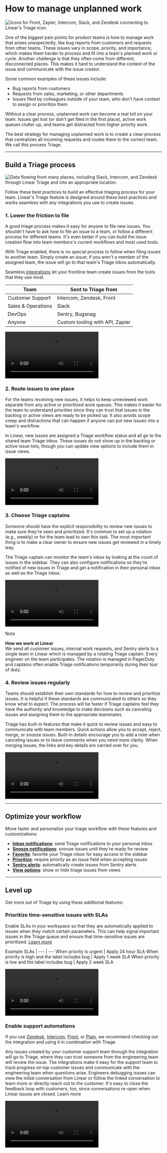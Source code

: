 # How to manage unplanned work

![Icons for Front, Zapier, Intercom, Slack, and Zendesk connecting to Linear's Triage icon.](https://webassets.linear.app/images/ornj730p/production/d1c6a325cb0083436a3aafd62930f6c1cb9755af-2400x1352.jpg?q=95&auto=format&dpr=2)

One of the biggest pain points for product teams is how to manage work that arises unexpectedly, like bug reports from customers and requests from other teams. These issues vary in scope, priority, and importance, which makes them harder to process and fit into a team's planned work or cycle. Another challenge is that they often come from different, disconnected places. This makes it hard to understand the context of the issue and communicate with the issue creator. 

Some common examples of these issues include:

* Bug reports from customers
* Requests from sales, marketing, or other departments 
* Issues filed by colleagues outside of your team, who don't have context to assign or prioritize them

Without a clear process, unplanned work can become a real toll on your team. Issues get lost (or don't get filed in the first place), active work queues clutter up, and teams get distracted from higher priority work.

The best strategy for managing unplanned work is to create a clear process that centralizes all incoming requests and routes them to the correct team. We call this process Triage.

---

## Build a Triage process

![Data flowing from many places, including Slack, Intercom, and Zendesk through Linear Triage and into an appropriate location.](https://webassets.linear.app/images/ornj730p/production/9f04052f066aa603a30f2f4431490d39c0b2bd4b-2400x1352.jpg?q=95&auto=format&dpr=2)

Follow these best practices to build an effective triaging process for your team. Linear's Triage feature is designed around these best practices and works seamless with any integrations you use to create issues. 

### 1. Lower the friction to file

A good triage process makes it easy for anyone to file new issues. You shouldn't have to ask how to file an issue to a team, or follow a different process for different teams. It's even better if you can build the issue creation flow into team members's current workflows and most used tools.

With Triage enabled, there is no special process to follow when filing issues to another team. Simply create an issue; if you aren't a member of the assigned team, the issue will go to that team's Triage inbox automatically. 

Seamless[ integrations](https://linear.app/integrations) let your frontline team create issues from the tools that they use most.

Team | Sent to Triage from
--- | ---
Customer Support | Intercom, Zendesk, Front
Sales & Operations | Slack
DevOps | Sentry, Bugsnag
Anyone | Custom tooling with API, Zapier

![Video](https://webassets.linear.app/files/ornj730p/production/d11fec2ba120061ac3b457c6d1c814e1559e87b4.mp4)

### 2. Route issues to one place

For the teams receiving new issues, it helps to keep unreviewed work separate from any active or prioritized work queues. This makes it easier for the team to understand priorities since they can trust that issues in the backlog or active views are ready to be picked up. It also avoids scope creep and distractions that can happen if anyone can put new issues into a team's workflow.

In Linear, new issues are assigned a Triage workflow status and all go to the shared team Triage inbox. These issues do not show up in the backlog or active issue lists, though you can update view options to include them in issue views. 

![Video](https://webassets.linear.app/files/ornj730p/production/68d8deeccaacf52795168d9ee1fa8043be686bfc.mp4)

### 3. Choose Triage captains

Someone should have the explicit responsibility to review new issues to make sure they're seen and prioritized. It's common to set up a rotation (e.g., weekly) or for the team lead to own this task. The most important thing is to make a clear owner to ensure new issues get reviewed in a timely way.

The Triage captain can monitor the team's inbox by looking at the count of issues in the sidebar. They can also configure notifications so they're notified of new issues in Triage and get a notification in their personal inbox as well as the Triage inbox.

![Video](https://webassets.linear.app/files/ornj730p/production/5223b45ee9c53d9f2e212ccee46afe1145a157c9.mp4)

> [!NOTE]
> **How we work at Linear**  
> We send all customer issues, internal work requests, and Sentry alerts to a single team in Linear which is managed by a rotating Triage captain. Every engineer on the team participates. The rotation is managed in PagerDuty and captains often enable Triage notifications temporarily during their tour of duty.

### 4. Review issues regularly

Teams should establish their own standards for how to review and prioritize issues. It is helpful if these standards are communicated to others so they know what to expect. The process will be faster if Triage captains feel they have the authority and knowledge to make decisions such as canceling issues and assigning them to the appropriate teammates.

Triage has built-in features that make it quick to review issues and easy to communicate with team members. Quick actions allow you to accept, reject, merge, or snooze issues. Built-in details encourage you to add a note when canceling issues or to leave comments when you need more clarity. When merging issues, the links and key details are carried over for you.

![Video](https://webassets.linear.app/files/ornj730p/production/48f9ff27aac5526617006ad4e617af7dd54c53cb.mp4)

---

## Optimize your workflow

Move faster and personalize your triage workflow with these features and customizations:

* [**Inbox notifications**](https://linear.app/docs/triage#notifications): send Triage notifications to your personal inbox
* [**Snooze notifications**](https://linear.app/docs/triage#snooze): snooze issues until they're ready for review
* [**Favorite**](https://linear.app/docs/favorites): favorite your Triage inbox for easy access in the sidebar
* [**Prioritize**](https://linear.app/docs/triage#collapsible-6554f37d047c): require priority as an issue field when accepting issues
* [**Sentry alerts**](https://linear.app/docs/sentry#automations): automatically create issues from Sentry alerts
* [**View options**](https://linear.app/docs/triage#collapsible-11bbc5452305): show or hide triage issues from views

---

## Level up

Get more out of Triage by using these additional features:

### Prioritize time-sensitive issues with SLAs

Enable SLAs in your workspace so that they are automatically applied to issues when they match certain parameters. This can help signal important issues in the Triage queue and ensure that time-sensitive issues are prioritized. [Learn more](https://linear.app/docs/sla)

Example SLAs | 
--- | ---
When priority is urgent | Apply 24 hour SLA
When priority is high and the label includes bug | Apply 1 week SLA
When priority is low and the label includes bug | Apply 2 week SLA

![Video](https://webassets.linear.app/files/ornj730p/production/4d7b0c21f90ef17991a7e096f77edaab71954080.mp4)

### Enable support automations

If you use [Zendesk](https://linear.app/integrations/zendesk), [Intercom](https://linear.app/integrations/intercom), [Front](https://linear.app/integrations/front), or [Plain](https://linear.app/integrations/plain), we recommend checking out the integration and using it in combination with Triage.

Any issues created by your customer support team through the integration will go to Triage, where they can trust someone from the engineering team will review the issue. The integrations make it easy for the support team to track progress on top customer issues and communicate with the engineering team when questions arise. Engineers debugging issues can view the initial conversation from Linear or follow the linked conversation to learn more or directly reach out to the customer. It's easy to close the feedback loop with customers, too, since conversations re-open when Linear issues are closed. Learn more

![Video](https://webassets.linear.app/files/ornj730p/production/282302b610cae47e45208dfb3a582b3d2bdf1f22.mp4)